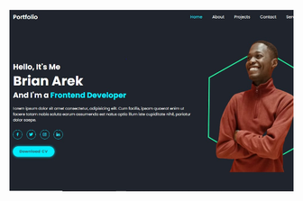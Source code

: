 <!-- ![portfolio1](https://github.com/brianwereh/brianwereh.github.io/assets/76516934/48f9a970-5c4f-4147-993b-675d693b172b) -->

![portfolio2](images/portfolio1.jpg)